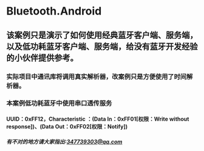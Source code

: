 # Bluetooth.Android
## 该案例只是演示了如何使用经典蓝牙客户端、服务端，以及低功耗蓝牙客户端、服务端，给没有蓝牙开发经验的小伙伴提供参考。
### 实际项目中通讯库将调用真实解析器，改案例只是方便使用了时间解析器。
### 本案例低功耗蓝牙中使用串口透传服务
#### UUID：0xFF12，Characteristic ：(Data In：0xFF01[权限：Write without response])、(Data Out：0xFF02[权限：Notify])

##### 有不对的地方请大家指出:347739303@qq.com
